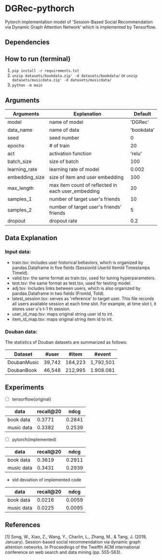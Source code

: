 
# DGRec-pythorch

Pytorch implementation model of 'Session-Based Social Recommendation via Dynamic Graph Attention Network' which is implemented by Tensorflow.

## Dependencies


## How to run (terminal)
1. `pip install -r requirements.txt`
2. `unzip datasets/bookdata.zip' -d datasets/bookdata/` or `unzip datasets/musicdata.zip' -d datasets/musicdata/`
3. `python -m main`

  
## Arguments

|Arguments|Explanation|Default|
|------|---|---|
|model|name of model|'DGRec'|
|data_name|name of data|'bookdata'|
|seed|seed number|0|
|epochs|# of train |20|
|act|activation function|'relu'|
|batch_size|size of batch|100|
|learning_rate|learning rate of model|0.002|
|embedding_size|size of item and user embedding|100|
|max_length|max item count of reflected in each user_embedding|20|
|samples_1|number of target user's friends|10|
|samples_2|number of target user's friends' friends|5|
|dropout|dropout rate|0.2|


## Data Explanation
### Input data:
* train.tsv: includes user historical behaviors, which is organized by pandas.Dataframe in five fields (SessionId UserId ItemId Timestamps TimeId).
* valid.tsv: the same format as train.tsv, used for tuning hyperparameters.
* test.tsv: the same format as test.tsv, used for testing model.
* adj.tsv: includes links between users, which is also organized by pandas.Dataframe in two fields (FromId, ToId).
* latest_session.tsv: serves as 'reference' to target user. This file records all users available session at each time slot. For example, at time slot t, it stores user u's t-1 th session.
* user_id_map.tsv: maps original string user id to int.
* item_id_map.tsv: maps original string item id to int.

### Douban data:
The statistics of Douban datasets are summarized as follows:

|Dataset|#user|#item|#event|
|------|---|---|---|
|DoubanMusic|39,742|164,223|1,792,501|
|DoubanBook|46,548|212,995|1.908.081|

## Experiments


* [ ] tensorflow(original)

|data|recall@20|ndcg|
|------|---|---|
|book data|0.3771 |0.2841|
|music data|0.3382|0.2539|

* [ ] pytorch(implemented)

|data|recall@20|ndcg|
|------|---|---|
|book data|0.3619|0.2911|
|music data|0.3431|0.2939|

- std deviation of implemented code

|data|recall@20|ndcg|
|------|---|---|
|book data|0.0216|0.0059|
|music data|0.0225|0.0095|

 ## References
 [1] Song, W., Xiao, Z., Wang, Y., Charlin, L., Zhang, M., & Tang, J. (2019, January). Session-based social recommendation via dynamic graph attention networks. In Proceedings of the Twelfth ACM international conference on web search and data mining (pp. 555-563).
